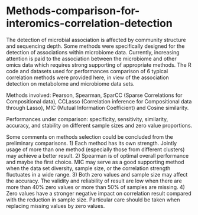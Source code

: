 # Methods-comparison-for-interomics-correlation-detection
The detection of microbial association is affected by community structure and sequencing depth. Some methods were specifically designed for the detection of associations within microbiome data. Currently, increasing attention is paid to the association between the microbiome and other omics data which requires strong supporting of appropriate methods. The R code and datasets used for performances comparison of 6 typical correlation methods were provided here, in view of the association detection on metabolome and microbiome data sets. 

Methods involved: Pearson, Spearman, SparCC (Sparse Correlations for Compositional data), CCLasso (Correlation inference for Compositional data through Lasso), MIC (Mutual Information Coefficient) and Cosine similarity.

Performances under comparison: specificity, sensitivity, similarity, accuracy, and stability on different sample sizes and zero value proportions. 

Some comments on methods selection could be concluded from the preliminary comparisons. 1) Each method has its own strength. Jointly usage of more than one method (especially those from different clusters) may achieve a better result. 2) Spearman is of optimal overall performance and maybe the first choice. MIC may serve as a good supporting method when the data set diversity, sample size, or the correlation strength fluctuates in a wide range. 3) Both zero values and sample size may affect the accuracy. The validity and reliability of result are low when there are more than 40% zero values or more than 50% of samples are missing. 4) Zero values have a stronger negative impact on correlation result compared with the reduction in sample size. Particular care should be taken when replacing missing values by zero values. 
 

